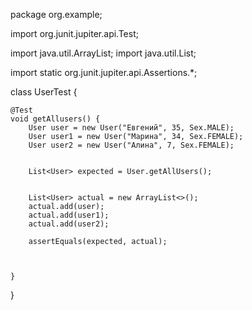 package org.example;

import org.junit.jupiter.api.Test;

import java.util.ArrayList;
import java.util.List;

import static org.junit.jupiter.api.Assertions.*;

class UserTest {

    @Test
    void getAllusers() {
        User user = new User("Евгений", 35, Sex.MALE);
        User user1 = new User("Марина", 34, Sex.FEMALE);
        User user2 = new User("Алина", 7, Sex.FEMALE);


        List<User> expected = User.getAllUsers();


        List<User> actual = new ArrayList<>();
        actual.add(user);
        actual.add(user1);
        actual.add(user2);

        assertEquals(expected, actual);



    }
}
